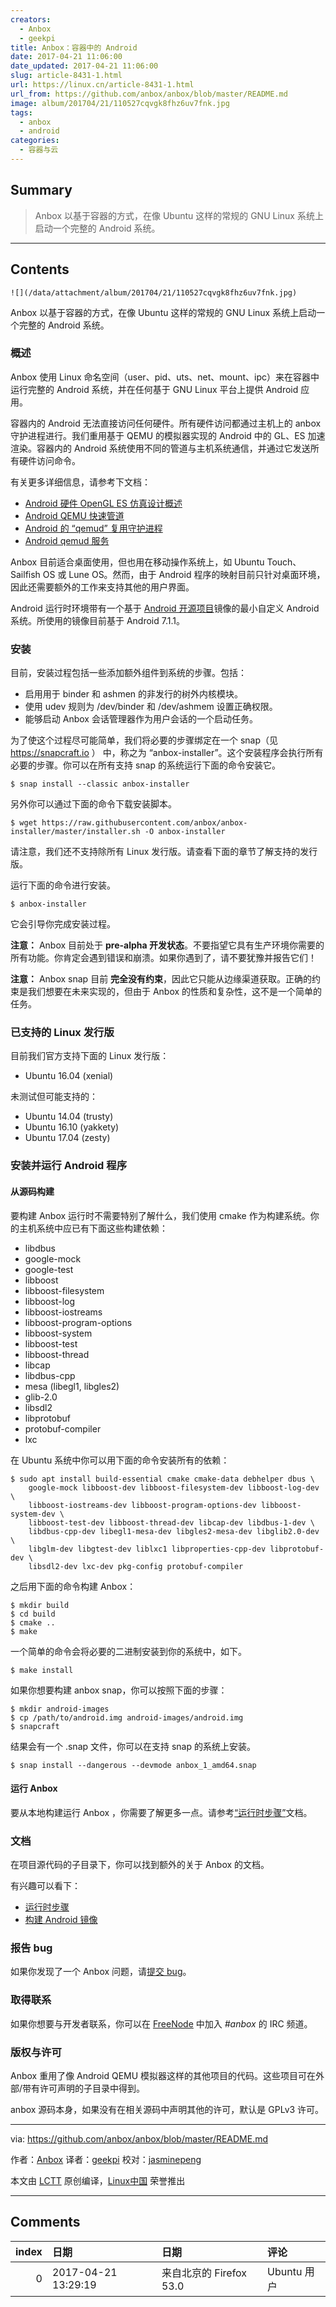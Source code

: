 ```yaml
---
creators:
  - Anbox
  - geekpi
title: Anbox：容器中的 Android
date: 2017-04-21 11:06:00
date_updated: 2017-04-21 11:06:00
slug: article-8431-1.html
url: https://linux.cn/article-8431-1.html
url_from: https://github.com/anbox/anbox/blob/master/README.md
image: album/201704/21/110527cqvgk8fhz6uv7fnk.jpg
tags:
  - anbox
  - android
categories:
  - 容器与云
---
```


## Summary

> Anbox 以基于容器的方式，在像 Ubuntu 这样的常规的 GNU Linux 系统上启动一个完整的 Android 系统。

***

<!-- more -->

## Contents

`![](/data/attachment/album/201704/21/110527cqvgk8fhz6uv7fnk.jpg)`

Anbox 以基于容器的方式，在像 Ubuntu 这样的常规的 GNU Linux 系统上启动一个完整的 Android 系统。

### 概述

Anbox 使用 Linux 命名空间（user、pid、uts、net、mount、ipc）来在容器中运行完整的 Android 系统，并在任何基于 GNU Linux 平台上提供 Android 应用。

容器内的 Android 无法直接访问任何硬件。所有硬件访问都通过主机上的 anbox 守护进程进行。我们重用基于 QEMU 的模拟器实现的 Android 中的 GL、ES 加速渲染。容器内的 Android 系统使用不同的管道与主机系统通信，并通过它发送所有硬件访问命令。

有关更多详细信息，请参考下文档：

* [Android 硬件 OpenGL ES 仿真设计概述](https://android.googlesource.com/platform/external/qemu/+/emu-master-dev/android/android-emugl/DESIGN)
* [Android QEMU 快速管道](https://android.googlesource.com/platform/external/qemu/+/emu-master-dev/android/docs/ANDROID-QEMU-PIPE.TXT)
* [Android 的 “qemud” 复用守护进程](https://android.googlesource.com/platform/external/qemu/+/emu-master-dev/android/docs/ANDROID-QEMUD.TXT)
* [Android qemud 服务](https://android.googlesource.com/platform/external/qemu/+/emu-master-dev/android/docs/ANDROID-QEMUD-SERVICES.TXT)

Anbox 目前适合桌面使用，但也用在移动操作系统上，如 Ubuntu Touch、Sailfish OS 或 Lune OS。然而，由于 Android 程序的映射目前只针对桌面环境，因此还需要额外的工作来支持其他的用户界面。

Android 运行时环境带有一个基于 [Android 开源项目](https://source.android.com/)镜像的最小自定义 Android 系统。所使用的镜像目前基于 Android 7.1.1。

### 安装

目前，安装过程包括一些添加额外组件到系统的步骤。包括：

* 启用用于 binder 和 ashmen 的非发行的树外内核模块。
* 使用 udev 规则为 /dev/binder 和 /dev/ashmem 设置正确权限。
* 能够启动 Anbox 会话管理器作为用户会话的一个启动任务。

为了使这个过程尽可能简单，我们将必要的步骤绑定在一个 snap（见 <https://snapcraft.io> ） 中，称之为 “anbox-installer”。这个安装程序会执行所有必要的步骤。你可以在所有支持 snap 的系统运行下面的命令安装它。

```shell
$ snap install --classic anbox-installer
```

另外你可以通过下面的命令下载安装脚本。

```shell
$ wget https://raw.githubusercontent.com/anbox/anbox-installer/master/installer.sh -O anbox-installer
```

请注意，我们还不支持除所有 Linux 发行版。请查看下面的章节了解支持的发行版。

运行下面的命令进行安装。

```shell
$ anbox-installer
```

它会引导你完成安装过程。

**注意：** Anbox 目前处于 **pre-alpha 开发状态**。不要指望它具有生产环境你需要的所有功能。你肯定会遇到错误和崩溃。如果你遇到了，请不要犹豫并报告它们！

**注意：** Anbox snap 目前 **完全没有约束**，因此它只能从边缘渠道获取。正确的约束是我们想要在未来实现的，但由于 Anbox 的性质和复杂性，这不是一个简单的任务。

### 已支持的 Linux 发行版

目前我们官方支持下面的 Linux 发行版：

* Ubuntu 16.04 (xenial)

未测试但可能支持的：

* Ubuntu 14.04 (trusty)
* Ubuntu 16.10 (yakkety)
* Ubuntu 17.04 (zesty)

### 安装并运行 Android 程序

#### 从源码构建

要构建 Anbox 运行时不需要特别了解什么，我们使用 cmake 作为构建系统。你的主机系统中应已有下面这些构建依赖：

* libdbus
* google-mock
* google-test
* libboost
* libboost-filesystem
* libboost-log
* libboost-iostreams
* libboost-program-options
* libboost-system
* libboost-test
* libboost-thread
* libcap
* libdbus-cpp
* mesa (libegl1, libgles2)
* glib-2.0
* libsdl2
* libprotobuf
* protobuf-compiler
* lxc

在 Ubuntu 系统中你可以用下面的命令安装所有的依赖：

```shell
$ sudo apt install build-essential cmake cmake-data debhelper dbus \  
    google-mock libboost-dev libboost-filesystem-dev libboost-log-dev \  
    libboost-iostreams-dev libboost-program-options-dev libboost-system-dev \  
    libboost-test-dev libboost-thread-dev libcap-dev libdbus-1-dev \  
    libdbus-cpp-dev libegl1-mesa-dev libgles2-mesa-dev libglib2.0-dev \  
    libglm-dev libgtest-dev liblxc1 libproperties-cpp-dev libprotobuf-dev \  
    libsdl2-dev lxc-dev pkg-config protobuf-compiler
```

之后用下面的命令构建 Anbox：

```shell
$ mkdir build
$ cd build
$ cmake ..
$ make
```

一个简单的命令会将必要的二进制安装到你的系统中，如下。

```shell
$ make install
```

如果你想要构建 anbox snap，你可以按照下面的步骤：

```shell
$ mkdir android-images
$ cp /path/to/android.img android-images/android.img
$ snapcraft
```

结果会有一个 .snap 文件，你可以在支持 snap 的系统上安装。

```shell
$ snap install --dangerous --devmode anbox_1_amd64.snap
```

#### 运行 Anbox

要从本地构建运行 Anbox ，你需要了解更多一点。请参考[“运行时步骤”](https://github.com/anbox/anbox/blob/master/docs/runtime-setup.md)文档。

### 文档

在项目源代码的子目录下，你可以找到额外的关于 Anbox 的文档。

有兴趣可以看下：

* [运行时步骤](https://github.com/anbox/anbox/blob/master/docs/runtime-setup.md)
* [构建 Android 镜像](https://github.com/anbox/anbox/blob/master/docs/build-android.md)

### 报告 bug

如果你发现了一个 Anbox 问题，请[提交 bug](https://github.com/anbox/anbox/issues/new)。

### 取得联系

如果你想要与开发者联系，你可以在 [FreeNode](https://freenode.net/) 中加入 *#anbox* 的 IRC 频道。

### 版权与许可

Anbox 重用了像 Android QEMU 模拟器这样的其他项目的代码。这些项目可在外部/带有许可声明的子目录中得到。

anbox 源码本身，如果没有在相关源码中声明其他的许可，默认是 GPLv3 许可。

---

via: <https://github.com/anbox/anbox/blob/master/README.md>

作者：[Anbox](http://anbox.io/) 译者：[geekpi](https://github.com/geekpi) 校对：[jasminepeng](https://github.com/jasminepeng)

本文由 [LCTT](https://github.com/LCTT/TranslateProject) 原创编译，[Linux中国](https://linux.cn/) 荣誉推出

***

## Comments

|   index | 日期                | 日期                                | 评论                               |
|--------:|:--------------------|:------------------------------------|:-----------------------------------|
|       0 | 2017-04-21 13:29:19 | 来自北京的 Firefox 53.0|Ubuntu 用户 | 请问，32位的ubuntu系统可以安装吗？ |
